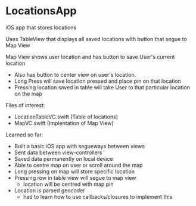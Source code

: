 # LocationsApp
iOS app that stores locations

Uses TableView that displays all saved locations with button that segue to Map View

Map View shows user location and has button to save User's current location
* Also has button to center view on user's location.
* Long Press will save location pressed and place pin on that location
* Pressing location saved in table will take User to that particular location on the map


Files of interest:
* LocationTableVC.swift (Table of locations)
* MapVC.swift (Implentation of Map View)

Learned so far:
* Built a basic iOS app with segueways between views
* Sent data between view-controllers
* Saved data permanently on local device
* Able to centre map on user or scroll around the map
* Long pressing on map will store specific location
* Pressing row in table view will segue to map view
    - location will be centred with map pin
* Location is parsed geocoder
    - had to learn how to use callbacks/closures to implement this
